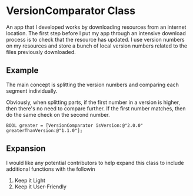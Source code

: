 VersionComparator Class
=============

An app that I developed works by downloading resources from an internet location.
The first step before I put my app through an intensive download process is to check that the resource has updated.
I use version numbers on my resources and store a bunch of local version numbers related to the files previously downloaded.

Example
---------

The main concept is splitting the version numbers and comparing each segment individually.

Obviously, when splitting parts, if the first number in a version is higher, then there's no need to compare further.
If the first number matches, then do the same check on the second number.

    BOOL greater = [VersionComparator isVersion:@"2.0.0" greaterThanVersion:@"1.1.0"];
    
Expansion
---------

I would like any potential contributors to help expand this class to include additional functions with the followin

1. Keep it Light
2. Keep it User-Friendly
